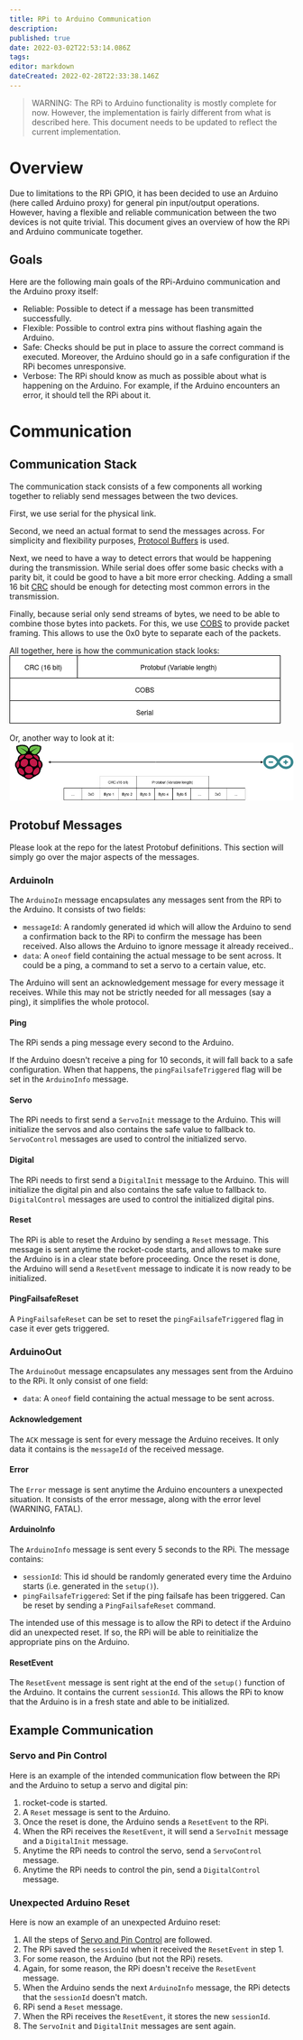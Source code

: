 ```yaml
---
title: RPi to Arduino Communication
description: 
published: true
date: 2022-03-02T22:53:14.086Z
tags: 
editor: markdown
dateCreated: 2022-02-28T22:33:38.146Z
---
```


> WARNING: The RPi to Arduino functionality is mostly complete for now. However, the implementation is fairly different from what is described here. This document needs to be updated to reflect the current implementation.

# Overview

Due to limitations to the RPi GPIO, it has been decided to use an Arduino (here called Arduino proxy) for general pin input/output operations. However, having a flexible and reliable communication between the two devices is not quite trivial. This document gives an overview of how the RPi and Arduino communicate together.

## Goals
Here are the following main goals of the RPi-Arduino communication and the Arduino proxy itself:
- Reliable: Possible to detect if a message has been transmitted successfully.
- Flexible: Possible to control extra pins without flashing again the Arduino.
- Safe: Checks should be put in place to assure the correct command is executed. Moreover, the Arduino should go in a safe configuration if the RPi becomes unresponsive.
- Verbose: The RPi should know as much as possible about what is happening on the Arduino. For example, if the Arduino encounters an error, it should tell the RPi about it.

# Communication

## Communication Stack

The communication stack consists of a few components all working together to reliably send messages between the two devices.

First, we use serial for the physical link.

Second, we need an actual format to send the messages across. For simplicity and flexibility purposes, [Protocol Buffers](https://developers.google.com/protocol-buffers) is used.

Next, we need to have a way to detect errors that would be happening during the transmission. While serial does offer some basic checks with a parity bit, it could be good to have a bit more error checking. Adding a small 16 bit [CRC](https://en.wikipedia.org/wiki/Cyclic_redundancy_check) should be enough for detecting most common errors in the transmission.

Finally, because serial only send streams of bytes, we need to be able to combine those bytes into packets. For this, we use [COBS](https://en.wikipedia.org/wiki/Consistent_Overhead_Byte_Stuffing) to provide packet framing. This allows to use the 0x0 byte to separate each of the packets.

All together, here is how the communication stack looks:
![](images/Arduino_Comm_Stack.png)

Or, another way to look at it:
![](images/Arduino_Comm_Stack_2.png)

## Protobuf Messages

Please look at the repo for the latest Protobuf definitions. This section will simply go over the major aspects of the messages.

### ArduinoIn

The `ArduinoIn` message encapsulates any messages sent from the RPi to the Arduino. It consists of two fields:
  - `messageId`: A randomly generated id which will allow the Arduino to send a confirmation back to the RPi to confirm the message has been received. Also allows the Arduino to ignore message it already received..
  - `data`: A `oneof` field containing the actual message to be sent across. It could be a ping, a command to set a servo to a certain value, etc.

The Arduino will sent an acknowledgement message for every message it receives. While this may not be strictly needed for all messages (say a ping), it simplifies the whole protocol.

#### Ping
The RPi sends a ping message every second to the Arduino. 

If the Arduino doesn't receive a ping for 10 seconds, it will fall back to a safe configuration. When that happens, the `pingFailsafeTriggered` flag will be set in the `ArduinoInfo` message.

#### Servo
The RPi needs to first send a `ServoInit` message to the Arduino. This will initialize the servos and also contains the safe value to fallback to. `ServoControl` messages are used to control the initialized servo.

#### Digital
The RPi needs to first send a `DigitalInit` message to the Arduino. This will initialize the digital pin and also contains the safe value to fallback to. `DigitalControl` messages are used to control the initialized digital pins.

#### Reset
The RPi is able to reset the Arduino by sending a `Reset` message. This message is sent anytime the rocket-code starts, and allows to make sure the Arduino is in a clear state before proceeding. Once the reset is done, the Arduino will send a `ResetEvent` message to indicate it is now ready to be initialized.


#### PingFailsafeReset
A `PingFailsafeReset` can be set to reset the `pingFailsafeTriggered` flag in case it ever gets triggered.

### ArduinoOut

The `ArduinoOut` message encapsulates any messages sent from the Arduino to the RPi. It only consist of one field:
  - `data`: A `oneof` field containing the actual message to be sent across.

#### Acknowledgement
The `ACK` message is sent for every message the Arduino receives. It only data it contains is the `messageId` of the received message. 

#### Error
The `Error` message is sent anytime the Arduino encounters a unexpected situation. It consists of the error message, along with the error level (WARNING, FATAL).

#### ArduinoInfo
The `ArduinoInfo` message is sent every 5 seconds to the RPi. The message contains:
  - `sessionId`: This id should be randomly generated every time the Arduino starts (i.e. generated in the `setup()`).
  - `pingFailsafeTriggered`: Set if the ping failsafe has been triggered. Can be reset by sending a `PingFailsafeReset` command.

The intended use of this message is to allow the RPi to detect if the Arduino did an unexpected reset. If so, the RPi will be able to reinitialize the appropriate pins on the Arduino.

#### ResetEvent
The `ResetEvent` message is sent right at the end of the `setup()` function of the Arduino. It contains the current `sessionId`. This allows the RPi to know that the Arduino is in a fresh state and able to be initialized.

## Example Communication

### Servo and Pin Control
Here is an example of the intended communication flow between the RPi and the Arduino to setup a servo and digital pin:
  1. rocket-code is started.
  2. A `Reset` message is sent to the Arduino.
  3. Once the reset is done, the Arduino sends a `ResetEvent` to the RPi.
  4. When the RPi receives the `ResetEvent`, it will send a `ServoInit` message and a `DigitalInit` message.
  5. Anytime the RPi needs to control the servo, send a `ServoControl` message.
  6. Anytime the RPi needs to control the pin, send a `DigitalControl` message.

### Unexpected Arduino Reset
Here is now an example of an unexpected Arduino reset:
  1. All the steps of [Servo and Pin Control](#Servo_and_Pin_Control) are followed.
  1. The RPi saved the `sessionId` when it received the `ResetEvent` in step 1.
  2. For some reason, the Arduino (but not the RPi) resets.
  3. Again, for some reason, the RPi doesn't receive the `ResetEvent` message.
  4. When the Arduino sends the next `ArduinoInfo` message, the RPi detects that the `sessionId` doesn't match.
  5. RPi send a `Reset` message.
  6. When the RPi receives the `ResetEvent`, it stores the new `sessionId`.
  7. The `ServoInit` and `DigitalInit` messages are sent again.
